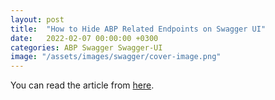 ```yaml
---
layout: post
title:  "How to Hide ABP Related Endpoints on Swagger UI"
date:   2022-02-07 00:00:00 +0300
categories: ABP Swagger Swagger-UI
image: "/assets/images/swagger/cover-image.png"
---
```


You can read the article from [here](https://community.abp.io/posts/how-to-hide-abp-related-endpoints-on-swagger-ui-mb2w01fe).